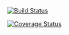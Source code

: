 [![Build Status](https://travis-ci.com/shaurya133/swe1-app.svg?branch=master)](https://travis-ci.com/shaurya133/swe1-app)

[![Coverage Status](https://coveralls.io/repos/github/shaurya133/swe1-app/badge.svg?branch=master)](https://coveralls.io/github/shaurya133/swe1-app?branch=master)
